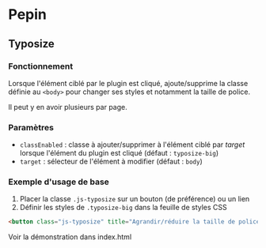 # Pepin

## Typosize

### Fonctionnement

Lorsque l'élément ciblé par le plugin est cliqué, ajoute/supprime la classe définie au `<body>` pour changer ses styles et notamment la taille de police.

Il peut y en avoir plusieurs par page.

### Paramètres

* `classEnabled` : classe à ajouter/supprimer à l'élément ciblé par _target_ lorsque l'élément du plugin est cliqué (défaut : `typosize-big`)
* `target` : sélecteur de l'élément à modifier (défaut : `body`)

### Exemple d'usage de base

1. Placer la classe `.js-typosize` sur un bouton (de préférence) ou un lien
2. Définir les styles de `.typosize-big` dans la feuille de styles CSS

```html
<button class="js-typosize" title="Agrandir/réduire la taille de police">aA</button>
```

Voir la démonstration dans index.html
